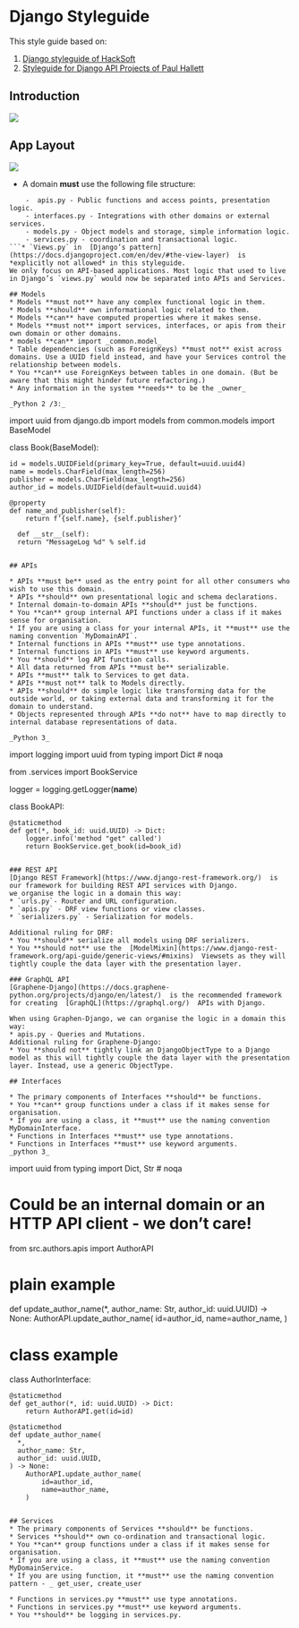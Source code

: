 # Django Styleguide
This style guide based on:
1. [Django styleguide of HackSoft](https://github.com/HackSoftware/Django-Styleguide)
2. [Styleguide for Django API Projects of Paul Hallett](https://github.com/phalt/django-api-domains/)

## Introduction
![](Django%20Styleguide/dads_main.png)


## App Layout
![](Django%20Styleguide/app_layout.png)

* A domain **must** use the following file structure:
```
	-  apis.py - Public functions and access points, presentation logic.
	- interfaces.py - Integrations with other domains or external services.
	- models.py - Object models and storage, simple information logic.
	- services.py - coordination and transactional logic.
```* `Views.py` in  [Django’s pattern](https://docs.djangoproject.com/en/dev/#the-view-layer)  is *explicitly not allowed* in this styleguide.
We only focus on API-based applications. Most logic that used to live in Django’s `views.py` would now be separated into APIs and Services.

## Models
* Models **must not** have any complex functional logic in them.
* Models **should** own informational logic related to them.
* Models **can** have computed properties where it makes sense.
* Models **must not** import services, interfaces, or apis from their own domain or other domains.
* models **can** import _common.model_
* Table dependencies (such as ForeignKeys) **must not** exist across domains. Use a UUID field instead, and have your Services control the relationship between models.
* You **can** use ForeignKeys between tables in one domain. (But be aware that this might hinder future refactoring.)
* Any information in the system **needs** to be the _owner_

_Python 2 /3:_
```
import uuid
from django.db import models
from common.models import BaseModel


class Book(BaseModel):

    id = models.UUIDField(primary_key=True, default=uuid.uuid4)
    name = models.CharField(max_length=256)
    publisher = models.CharField(max_length=256)
    author_id = models.UUIDField(default=uuid.uuid4)

    @property
    def name_and_publisher(self):
        return f’{self.name}, {self.publisher}’

	  def __str__(self):
      return "MessageLog %d" % self.id


```

## APIs

* APIs **must be** used as the entry point for all other consumers who wish to use this domain.
* APIs **should** own presentational logic and schema declarations.
* Internal domain-to-domain APIs **should** just be functions.
* You **can** group internal API functions under a class if it makes sense for organisation.
* If you are using a class for your internal APIs, it **must** use the naming convention `MyDomainAPI`.
* Internal functions in APIs **must** use type annotations.
* Internal functions in APIs **must** use keyword arguments.
* You **should** log API function calls.
* All data returned from APIs **must be** serializable.
* APIs **must** talk to Services to get data.
* APIs **must not** talk to Models directly.
* APIs **should** do simple logic like transforming data for the outside world, or taking external data and transforming it for the domain to understand.
* Objects represented through APIs **do not** have to map directly to internal database representations of data.

_Python 3_
```
import logging
import uuid
from typing import Dict  # noqa

from .services import BookService

logger = logging.getLogger(__name__)


class BookAPI:

    @staticmethod
    def get(*, book_id: uuid.UUID) -> Dict:
        logger.info('method "get" called')
        return BookService.get_book(id=book_id)
```

### REST API
[Django REST Framework](https://www.django-rest-framework.org/)  is our framework for building REST API services with Django.
we organise the logic in a domain this way:
* `urls.py`- Router and URL configuration.
* `apis.py` - DRF view functions or view classes.
* `serializers.py` - Serialization for models.

Additional ruling for DRF:
* You **should** serialize all models using DRF serializers.
* You **should not** use the  [ModelMixin](https://www.django-rest-framework.org/api-guide/generic-views/#mixins)  Viewsets as they will tightly couple the data layer with the presentation layer.

### GraphQL API
[Graphene-Django](https://docs.graphene-python.org/projects/django/en/latest/)  is the recommended framework for creating  [GraphQL](https://graphql.org/)  APIs with Django.

When using Graphen-Django, we can organise the logic in a domain this way:
* apis.py - Queries and Mutations.
Additional ruling for Graphene-Django:
* You **should not** tightly link an DjangoObjectType to a Django model as this will tightly couple the data layer with the presentation layer. Instead, use a generic ObjectType.

## Interfaces

* The primary components of Interfaces **should** be functions.
* You **can** group functions under a class if it makes sense for organisation.
* If you are using a class, it **must** use the naming convention MyDomainInterface.
* Functions in Interfaces **must** use type annotations.
* Functions in Interfaces **must** use keyword arguments.
_python 3_
```
import uuid
from typing import Dict, Str  # noqa

# Could be an internal domain or an HTTP API client - we don’t care!
from src.authors.apis import AuthorAPI


# plain example
def update_author_name(*, author_name: Str, author_id: uuid.UUID) -> None:
    AuthorAPI.update_author_name(
        id=author_id,
        name=author_name,
    )


# class example
class AuthorInterface:

    @staticmethod
    def get_author(*, id: uuid.UUID) -> Dict:
        return AuthorAPI.get(id=id)

    @staticmethod
    def update_author_name(
      *,
      author_name: Str,
      author_id: uuid.UUID,
    ) -> None:
        AuthorAPI.update_author_name(
            id=author_id,
            name=author_name,
        )
```

## Services
* The primary components of Services **should** be functions.
* Services **should** own co-ordination and transactional logic.
* You **can** group functions under a class if it makes sense for organisation.
* If you are using a class, it **must** use the naming convention MyDomainService.
* If you are using function, it **must** use the naming convention pattern - _ get_user, create_user

* Functions in services.py **must** use type annotations.
* Functions in services.py **must** use keyword arguments.
* You **should** be logging in services.py.